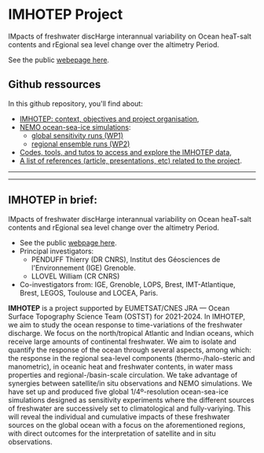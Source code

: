 # IMHOTEP Project
IMpacts of freshwater discHarge interannual variability on Ocean heaT-salt contents and rEgional sea level change over the altimetry Period.

See the public [webepage here](https://stephanieleroux.github.io/Project-IMHOTEP/).


## Github ressources

In this github repository, you'll find about:
* [IMHOTEP: context, objectives and project organisation](https://stephanieleroux.github.io/Project-IMHOTEP/), 
* [NEMO ocean-sea-ice simulations]():
  - [global sensitivity runs (WP1)]()
  - [regional ensemble runs (WP2)]()
* [Codes, tools, and tutos to access and explore the IMHOTEP data](),
* [A list of references (article, presentations, etc) related to the project]().

---
---

## IMHOTEP in brief:
IMpacts of freshwater discHarge interannual variability on Ocean heaT-salt contents and rEgional sea level change over the altimetry Period.

* See the public [webpage here](https://stephanieleroux.github.io/Project-IMHOTEP/).
* Principal investigators: 
    - PENDUFF Thierry (DR CNRS), Institut des Géosciences de l'Environnement (IGE) Grenoble.
    - LLOVEL William (CR CNRS)
* Co-investigators from: IGE, Grenoble, LOPS, Brest,  IMT-Atlantique, Brest,  LEGOS, Toulouse	 and LOCEA, Paris.

__IMHOTEP__ is a project supported by EUMETSAT/CNES JRA — Ocean Surface Topography Science Team (OSTST)  for 2021-2024.
In IMHOTEP, we aim to study the ocean response to time-variations of the  freshwater discharge. We focus on the north/tropical Atlantic and Indian oceans, which receive large amounts of continental freshwater. We aim to isolate and quantify the response of the ocean through several aspects, among which: the response in the regional sea-level components (thermo-/halo-steric and manometric), in oceanic heat and freshwater contents, in water mass properties and regional-/basin-scale circulation.
We  take advantage of synergies between satellite/in situ observations and NEMO simulations. We have  set up and produced  five global 1/4º-resolution ocean-sea-ice simulations designed as sensitivity experiments where the different sources of freshwater are successively set to climatological and fully-variying. This will reveal the individual and cumulative impacts of these freshwater sources on the global ocean with a focus on the aforementioned regions, with direct outcomes for the interpretation of satellite and in situ observations.
